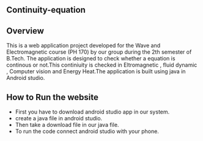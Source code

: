 ## Continuity-equation

## Overview
This is a web application project developed for the Wave and Electromagnetic course (PH 170) by our group during the 2th semester of B.Tech. 
The application is designed to check whether a equation is continous or not.This continiuity is checked in Eltromagnetic , fluid dynamic ,
Computer vision and Energy Heat.The application is built using java in Android studio.

## How to Run the website
 
* First you have to download android studio app in our system.
* create a java file in android studio.
* Then take a download file in our java file.
* To run the code connect android studio with your phone.

